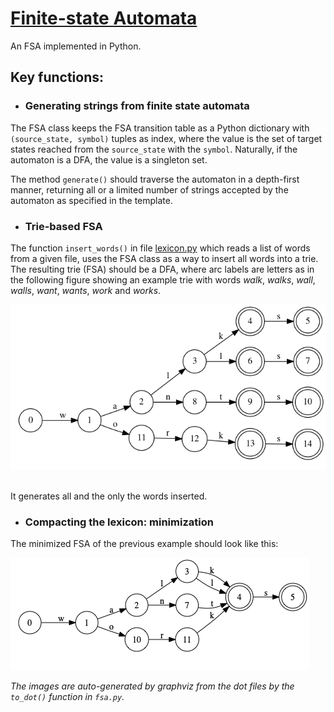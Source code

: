# [Finite-state Automata](https://dsacl3-2019.github.io/a4/)

An FSA implemented in Python. 

## Key functions:

* ### Generating strings from finite state automata 

The FSA class keeps the FSA transition table
as a Python dictionary with `(source_state, symbol)` tuples as index,
where the value is the set of target states 
reached from the `source_state` with the `symbol`.
Naturally, if the automaton is a DFA, the value is a singleton set.

The method `generate()` should traverse the automaton in a depth-first manner,
returning all or a limited number of strings accepted by the automaton as specified in the template.


* ### Trie-based FSA

The function `insert_words()`
in file [lexicon.py](lexicon.py)
which reads a list of words from a given file,
uses the FSA class as a way to insert all words into a trie.
The resulting trie (FSA) should be a DFA,
where arc labels are letters as in the following figure
showing an example trie with words
_walk_, _walks_, _wall_, _walls_, _want_, _wants_, _work_ and _works_.

![](example-trie.png)

<br>
It generates all and the only the words inserted.

* ### Compacting the lexicon: minimization

The minimized FSA of the previous example should look like this:

![](minimized.png)

_The images are auto-generated by graphviz from the dot files by the `to_dot()` function in `fsa.py`._
